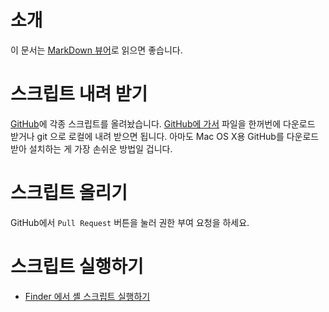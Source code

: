 # 소개
이 문서는 [MarkDown 뷰어](http://andromedarabbit.net/wp/markdown-%E1%84%91%E1%85%A7%E1%86%AB%E1%84%8C%E1%85%B5%E1%86%B8%E1%84%80%E1%85%B5-%E1%84%89%E1%85%A9%E1%84%80%E1%85%A2/)로 읽으면 좋습니다.

# 스크립트 내려 받기
[GitHub](http://github.com)에 각종 스크립트를 올려놨습니다. [GitHub에 가서](https://githug.com/andromedarabbit/Useful-Mac-OS-X-Scripts) 파일을 한꺼번에 다운로드 받거나 git 으로 로컬에 내려 받으면 됩니다. 아마도 Mac OS X용 GitHub를 다운로드 받아 설치하는 게 가장 손쉬운 방법일 겁니다. 

# 스크립트 올리기
GitHub에서 `Pull Request` 버튼을 눌러 권한 부여 요청을 하세요.

# 스크립트 실행하기
* [Finder 에서 셸 스크립트 실행하기](http://andromedarabbit.net/wp/finder%EC%97%90%EC%84%9C-%EC%85%B8-%EC%8A%A4%ED%81%AC%EB%A6%BD%ED%8A%B8-%EC%8B%A4%ED%96%89%ED%95%98%EA%B8%B0/)